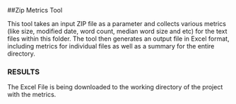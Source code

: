 ##Zip Metrics Tool

This tool takes an input ZIP file as a parameter and collects various metrics (like size, modified date, word count, median word size and etc) for the text files within this folder. The tool then generates an output file in Excel format, including metrics for individual files as well as a summary for the entire directory.

### RESULTS
The Excel File is being downloaded to the working directory of the project with the metrics.

